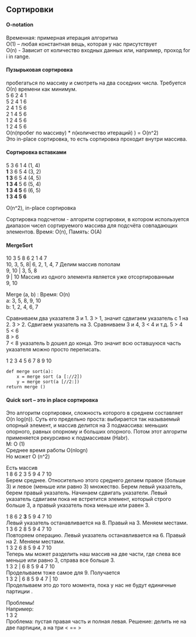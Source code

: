 ## Сортировки   
#### O-notation  
Временная: примерная итерация алгоритма  
О(1) – любая константная вещь, которая у нас присутствует  
O(n) - Зависит от количество входных данных или, например, проход for i in range.

#### Пузырьковая сортировка 
пробегаться по массиву и смотреть на два соседних числа. Требуется О(n) времени как минимум.  
5 6 2 4 1  
5 2 4 1 6  
2 4 1 5 6  
2 1 4 5 6  
1 2 4 5 6  
1 2 4 5 6  
O(n(пробег по массиву) * n(количество итераций) ) = O(n^2)  
Это in-place сортировка, то есть сортировка проходит внутри массива.  

#### Сортировка вставками
5 3 6 1 4 (1, 4)  
__1__ 3 6 5 4 (3, 2)  
__1 3__ 6 5 4 (4, 5)  
__1 3 4__ 5 6 (5, 4)  
__1 3 4 5__ 6 (6, 5)  
__1 3 4 5 6__  

O(n^2), in-place сортировка  

Сортировка подсчетом - алгоритм сортировки, в котором используется диапазон чисел сортируемого массива для подсчёта совпадающих элементов.
Время: O(n), Память: O(A)

#### MergeSort  
10 3 5 8 6 2 1 4 7  
10, 3, 5, 8| 6, 2, 1, 4, 7    Делим массив пополам  
9, 10 | 3, 5, 8  
9 | 10 Массив из одного элемента является уже отсортированным  
9, 10   

Merge (a, b) :  Время: O(n)  
a: 3, 5, 8, 9, 10  
b: 1, 2, 4, 6, 7  

Сравниваем два указателя 3 и 1. 3 > 1, значит сдвигаем указатель с 1 на 2. 3 > 2. Сдвигаем указатель на 3. Сравниваем 3 и 4, 3 < 4 и т.д.
5 > 4    
5 < 6  
8 > 6  
7 < 8  указатель b дошел до конца. Это значит всю оставшуюся часть указателя можно просто переписать.

1 2 3 4 5 6 7 8 9 10

    def merge sort(a):
	    x = merge sort (a [://2])
	    y = merge sort(a [//2:])
	return merge ()

#### Quick sort – это in place сортировка 

Это алгоритм сортировки, сложность которого в среднем составляет O(n log(n)). Суть его предельно проста: выбирается так называемый опорный элемент, и массив делится на 3 подмассива: меньших опорного, равных опорному и больших опорного. Потом этот алгоритм применяется рекурсивно к подмассивам (Habr).  
M: O (1)   
Среднее время работы O(nlogn)  
Но может O (n^2)  

Есть массив  
1 8 6 2 3 5 9 4 7 10     
Берем среднее. Относительно этого среднего делаем правое (больше 3) и левое (меньше или равно 3) множество. Берем левый указатель, берем правый указатель. Начинаем сдвигать указатели. Левый указатель сдвигаем пока не встретится элемент, который строго больше 3, а правый указатель пока меньше или равен 3.

1 8 6 2 __3__ 5 9 4 7 10     
Левый указатель останавливается на 8. Правый на 3. Меняем местами.  
1 3 6 2 8 5 9 4 7 10  
Повторяем операцию. Левый указатель останавливается на 6. Правый на 2. Меняем местами.  
1 3 2 6 8 5 9 4 7 10  
Теперь мы может разделить наш массив на две части, где слева все меньше или равно 3, справа все больше 3.   
1 3 2 | 6 8 5 9 4 7 10  
Проделываем тоже самое для 9. Получается  
1 3 2 | 6 8 5 9 4 7 | 10  
Проделываем это до того момента, пока у нас не будут единичные партиции  .

Проблемы!  
Например:  
1 3 2   
Проблема: пустая правая часть и полная левая. Решение: делить не на две партиции, а на три <   ==   >
